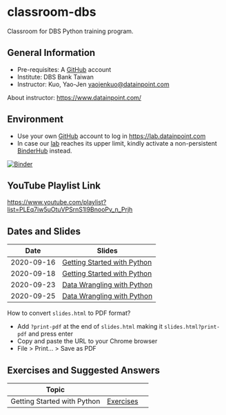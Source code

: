 # classroom-dbs

Classroom for DBS Python training program.

## General Information

- Pre-requisites: A [GitHub](https://github.com/) account
- Institute: DBS Bank Taiwan
- Instructor: Kuo, Yao-Jen <yaojenkuo@datainpoint.com>

About instructor: <https://www.datainpoint.com/>

## Environment

- Use your own [GitHub](https://github.com/) account to log in <https://lab.datainpoint.com>
- In case our [lab](https://lab.datainpoint.com) reaches its upper limit, kindly activate a non-persistent [BinderHub](https://mybinder.org/v2/gh/datainpoint/data-science-binder/vanilla-python-3-8-5) instead.

[![Binder](https://mybinder.org/badge_logo.svg)](https://mybinder.org/v2/gh/datainpoint/data-science-binder/vanilla-python-3-8-5)

## YouTube Playlist Link

<https://www.youtube.com/playlist?list=PLEq7iw5uOtuVPSrnS1l9BnooPv_n_Prjh>

## Dates and Slides

|Date|Slides|
|----|------|
|2020-09-16|[Getting Started with Python](https://datainpoint.github.io/classroom-dbs/01-getting-started-with-python.slides.html)|
|2020-09-18|[Getting Started with Python](https://datainpoint.github.io/classroom-dbs/01-getting-started-with-python.slides.html)|
|2020-09-23|[Data Wrangling with Python](https://datainpoint.github.io/classroom-dbs/02-data-wrangling-with-python.slides.html)|
|2020-09-25|[Data Wrangling with Python](https://datainpoint.github.io/classroom-dbs/02-data-wrangling-with-python.slides.html)|

How to convert `slides.html` to PDF format?
- Add `?print-pdf` at the end of `slides.html` making it `slides.html?print-pdf` and press enter
- Copy and paste the URL to your Chrome browser
- File > Print... > Save as PDF

## Exercises and Suggested Answers

|Topic|||
|-----|---------|-----------------|
|Getting Started with Python|[Exercises](https://lab.datainpoint.com/hub/user-redirect/git-pull?repo=https%3A%2F%2Fgithub.com%2Fdatainpoint%2Fexercise-getting-started-with-python%2Ftree%2Fmaster&urlpath=tree%2Fmaster%2Fexercises.ipynb&branch=master)||
